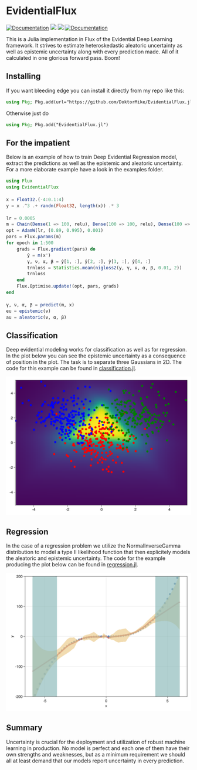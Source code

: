 # EvidentialFlux

[![Documentation](https://github.com/DoktorMike/EvidentialFlux.jl/actions/workflows/documentation.yml/badge.svg)](https://github.com/DoktorMike/EvidentialFlux.jl/actions/workflows/documentation.yml)
[![](https://img.shields.io/badge/docs-stable-blue.svg)](https://doktormike.github.io/EvidentialFlux.jl/stable)
[![](https://img.shields.io/badge/docs-dev-blue.svg)](https://doktormike.github.io/EvidentialFlux.jl/dev)
[![Documentation](https://github.com/DoktorMike/EvidentialFlux.jl/actions/workflows/documentation.yml/badge.svg)](https://github.com/DoktorMike/EvidentialFlux.jl/actions/workflows/documentation.yml)

This is a Julia implementation in Flux of the Evidential Deep Learning
framework. It strives to estimate heteroskedastic aleatoric uncertainty as well
as epistemic uncertainty along with every prediction made. All of it calculated
in one glorious forward pass. Boom!

## Installing

If you want bleeding edge you can install it directly from my repo like this:

```julia
using Pkg; Pkg.add(url="https://github.com/DoktorMike/EvidentialFlux.jl")
```

Otherwise just do

```julia
using Pkg; Pkg.add("EvidentialFlux.jl")
```

## For the impatient

Below is an example of how to train Deep Evidential Regression model, extract
the predictions as well as the epistemic and aleatoric uncertainty. For a more
elaborate example have a look in the examples folder.

```julia
using Flux
using EvidentialFlux

x = Float32.(-4:0.1:4)
y = x .^3 .+ randn(Float32, length(x)) .* 3

lr = 0.0005
m = Chain(Dense(1 => 100, relu), Dense(100 => 100, relu), Dense(100 => 100, relu), NIG(100 => 1))
opt = AdamW(lr, (0.89, 0.995), 0.001)
pars = Flux.params(m)
for epoch in 1:500
    grads = Flux.gradient(pars) do
        ŷ = m(x') 
        γ, ν, α, β = ŷ[1, :], ŷ[2, :], ŷ[3, :], ŷ[4, :]
        trnloss = Statistics.mean(nigloss2(y, γ, ν, α, β, 0.01, 2))
        trnloss
    end
    Flux.Optimise.update!(opt, pars, grads)
end

γ, ν, α, β = predict(m, x)
eu = epistemic(ν)
au = aleatoric(ν, α, β)
```

## Classification

Deep evidential modeling works for classification as well as for regression. In
the plot below you can see the epistemic uncertainty as a consequence of
position in the plot. The task is to separate three Gaussians in 2D. The code
for this example can be found in
[classification.jl](examples/classification.jl).

![uncertainty](images/threegaussians.png)

## Regression

In the case of a regression problem we utilize the NormalInverseGamma
distribution to model a type II likelihood function that then explicitely
models the aleatoric and epistemic uncertainty. The code for the example
producing the plot below can be found in
[regression.jl](examples/regression.jl).

![uncertainty](images/cubefun.png)

## Summary

Uncertainty is crucial for the deployment and utilization of robust machine
learning in production. No model is perfect and each one of them have
their own strengths and weaknesses, but as a minimum requirement we should all
at least demand that our models report uncertainty in every prediction.
